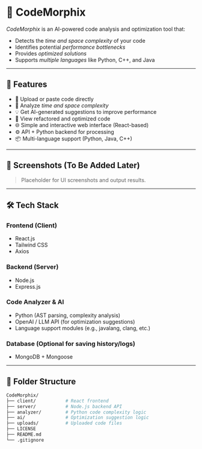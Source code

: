 # 🚀 CodeMorphix

*CodeMorphix* is an AI-powered code analysis and optimization tool that:
- Detects the *time and space complexity* of your code
- Identifies potential *performance bottlenecks*
- Provides *optimized solutions*
- Supports *multiple languages* like Python, C++, and Java

---

## 🧠 Features

- 🧾 Upload or paste code directly
- 🧠 Analyze *time and space complexity*
- 💡 Get AI-generated suggestions to improve performance
- 🔁 View refactored and optimized code
- 🌐 Simple and interactive web interface (React-based)
- ⚙ API + Python backend for processing
- 📦 Multi-language support (Python, Java, C++)

---

## 📸 Screenshots (To Be Added Later)

> Placeholder for UI screenshots and output results.

---

## 🛠 Tech Stack

### Frontend (Client)
- React.js
- Tailwind CSS
- Axios

### Backend (Server)
- Node.js
- Express.js

### Code Analyzer & AI
- Python (AST parsing, complexity analysis)
- OpenAI / LLM API (for optimization suggestions)
- Language support modules (e.g., javalang, clang, etc.)

### Database (Optional for saving history/logs)
- MongoDB + Mongoose

---

## 📂 Folder Structure

```bash
CodeMorphix/
├── client/           # React frontend
├── server/           # Node.js backend API
├── analyzer/         # Python code complexity logic
├── ai/               # Optimization suggestion logic
├── uploads/          # Uploaded code files
├── LICENSE
├── README.md
└── .gitignore